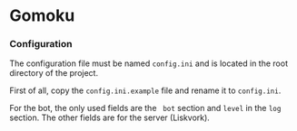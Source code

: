 # Gomoku

### Configuration

The configuration file must be named `config.ini` and is located in the root directory of the project.

First of all, copy the `config.ini.example` file and rename it to `config.ini`.

For the bot, the only used fields are the ` bot` section and `level` in the `log` section. The other fields are for the server (Liskvork).
